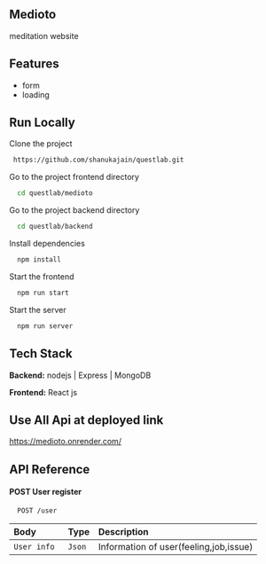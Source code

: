
## Medioto
meditation website


## Features

- form
- loading
## Run Locally

Clone the project

```bash
 https://github.com/shanukajain/questlab.git
```

Go to the project frontend directory

```bash
  cd questlab/medioto
```
Go to the project backend directory

```bash
  cd questlab/backend
```

Install dependencies

```bash
  npm install
```

Start the frontend

```bash
  npm run start
```

Start the server

```bash
  npm run server
```

## Tech Stack

**Backend:**  nodejs | Express | MongoDB

**Frontend:** React js
## Use All Api at deployed link

https://medioto.onrender.com/
## API Reference

#### POST User register

```http
  POST /user
```

| Body | Type     | Description                |
| :-------- | :------- | :------------------------- |
| `User info ` | `Json` | Information of user(feeling,job,issue)|


